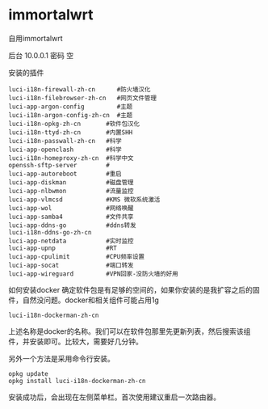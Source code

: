 # immortalwrt
自用immortalwrt

后台 10.0.0.1 密码 空

安装的插件
```
luci-i18n-firewall-zh-cn      #防火墙汉化
luci-i18n-filebrowser-zh-cn   #网页文件管理
luci-app-argon-config         #主题
luci-i18n-argon-config-zh-cn  #主题
luci-i18n-opkg-zh-cn       #软件包汉化
luci-i18n-ttyd-zh-cn       #内置SHH
luci-i18n-passwall-zh-cn   #科学
luci-app-openclash         #科学
luci-i18n-homeproxy-zh-cn  #科学中文
openssh-sftp-server        #
luci-app-autoreboot        #重启
luci-app-diskman           #磁盘管理
luci-app-nlbwmon           #流量监控
luci-app-vlmcsd            #KMS 微软系统激活
luci-app-wol               #网络唤醒
luci-app-samba4            #文件共享
luci-app-ddns-go           #ddns转发
luci-i18n-ddns-go-zh-cn    
luci-app-netdata           #实时监控
luci-app-upnp              #RT
luci-app-cpulimit          #CPU频率设置
luci-app-socat             #端口转发
luci-app-wireguard         #VPN回家-没防火墙的好用
```

如何安装docker
确定软件包是有足够的空间的，如果你安装的是我扩容之后的固件，自然没问题。docker和相关组件可能占用1g
```
luci-i18n-dockerman-zh-cn
```
上述名称是docker的名称。我们可以在软件包那里先更新列表，然后搜索该组件，并安装即可。比较大，需要好几分钟。

另外一个方法是采用命令行安装。
```
opkg update 
opkg install luci-i18n-dockerman-zh-cn
```
安装成功后，会出现在左侧菜单栏。首次使用建议重启一次路由器。
